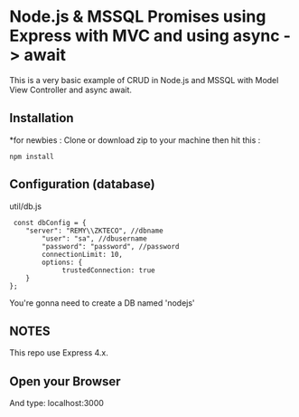 # Node.js & MSSQL Promises using Express with MVC and using async -> await 
This is a very basic example of CRUD in Node.js and MSSQL with Model View Controller and async await.
## Installation
*for newbies : Clone or download zip to your machine then hit this :

	npm install

## Configuration (database)
util/db.js

     const dbConfig = {
   		"server": "REMY\\ZKTECO", //dbname
    		"user": "sa", //dbusername
    		"password": "password", //password
    		connectionLimit: 10,
    		options: {
       			 trustedConnection: true
   	 	}
    };


	
You're gonna need to create a DB named 'nodejs'

## NOTES
This repo use Express 4.x.

## Open your Browser
And type: localhost:3000
